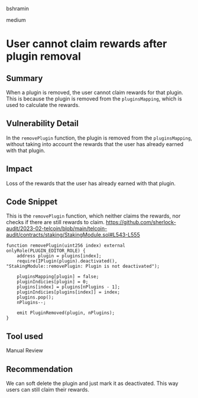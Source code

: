 bshramin

medium

# User cannot claim rewards after plugin removal

## Summary
When a plugin is removed, the user cannot claim rewards for that plugin. This is because the plugin is removed from the `pluginsMapping`, which is used to calculate the rewards.

## Vulnerability Detail
In the `removePlugin` function, the plugin is removed from the `pluginsMapping`, without taking into account the rewards that the user has already earned with that plugin.

## Impact
Loss of the rewards that the user has already earned with that plugin.

## Code Snippet

This is the `removePlugin` function, which neither claims the rewards, nor checks if there are still rewards to claim.
https://github.com/sherlock-audit/2023-02-telcoin/blob/main/telcoin-audit/contracts/staking/StakingModule.sol#L543-L555
```solidity
function removePlugin(uint256 index) external onlyRole(PLUGIN_EDITOR_ROLE) {
    address plugin = plugins[index];
    require(IPlugin(plugin).deactivated(), "StakingModule::removePlugin: Plugin is not deactivated");

    pluginsMapping[plugin] = false;
    pluginIndicies[plugin] = 0;
    plugins[index] = plugins[nPlugins - 1];
    pluginIndicies[plugins[index]] = index;
    plugins.pop();
    nPlugins--;

    emit PluginRemoved(plugin, nPlugins);
}
```

## Tool used

Manual Review

## Recommendation
We can soft delete the plugin and just mark it as deactivated. This way users can still claim their rewards.
